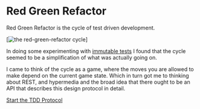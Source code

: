 # Red Green Refactor

Red Green Refactor is the cycle of test driven development.

[![the red-green-refactor cycle](http://marcabraham.files.wordpress.com/2012/04/06_red_green_refactor.jpg)]

In doing some experimenting with [immutable tests](http://cascadefaliure.vocumsineratio.com/2017/07/tdd-and-immutable-tests.html)
I found that the cycle seemed to be a simplification of what was actually going on.

I came to think of the cycle as a game, where the moves you are allowed to make depend
on the current game state.  Which in turn got me to thinking about REST, and hypermedia
and the broad idea that there ought to be an API that describes this design protocol
in detail.

[Start the TDD Protocol](docs/protocol/start.md)

